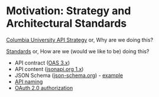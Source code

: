 # Motivation: Strategy and Architectural Standards

[Columbia University API Strategy](https://cuit.columbia.edu/sites/default/files/content/ColumbiaUniversityAPIStrategy_0.pdf)
or, Why are we doing this?

<!-- ugh cloud conluence broke all our on-prem links -->
[Standards](https://columbiauniversity.atlassian.net/wiki/x/q4KVAw)
or, How are we (would we like to be) doing this?

-   API contract ([OAS 3.x](https://spec.openapis.org/oas/latest.html))
-   API content ([jsonapi.org 1.x](https://jsonapi.org/format))
-   JSON Schema ([json-schema.org](https://json-schema.org)) -
    [example](https://spacetelescope.github.io/understanding-json-schema/structuring.html)
-   [API naming](https://columbiauniversity.atlassian.net/wiki/x/vYKVAw)
-   [OAuth 2.0 authorization](https://columbiauniversity.atlassian.net/wiki/x/yYKVAw)
